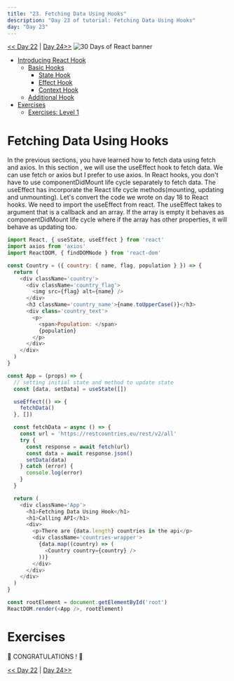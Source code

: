 ```yaml
---
title: "23. Fetching Data Using Hooks"
description: "Day 23 of tutorial: Fetching Data Using Hooks"
day: "Day 23"
---
```



[<< Day 22](./22_form_using_hooks) | [Day 24>>](./24_projects)
![30 Days of React banner](../images/30_days_of_react_banner_day_23.jpg)

- [Introducing React Hook](#introducing-react-hook)
  - [Basic Hooks](#basic-hooks)
    - [State Hook](#state-hook)
    - [Effect Hook](#effect-hook)
    - [Context Hook](#context-hook)
  - [Additional Hook](#additional-hook)
- [Exercises](#exercises)
  - [Exercises: Level 1](#exercises-level-1)

# Fetching Data Using Hooks

In the previous sections, you have learned how to fetch data using fetch and axios. In this section , we will use the useEffect hook to fetch data. We can use fetch or axios but I prefer to use axios. In React hooks, you don't have to use componentDidMount life cycle separately to fetch data. The useEffect has incorporate the React life cycle methods(mounting, updating and unmounting). Let's convert the code we wrote on day 18 to React hooks. We need to import the useEffect from react. The useEffect takes to argument that is a callback and an array. If the array is empty it behaves as componentDidMount life cycle where if the array has other properties, it will behave as updating too.

```js
import React, { useState, useEffect } from 'react'
import axios from 'axios'
import ReactDOM, { findDOMNode } from 'react-dom'

const Country = ({ country: { name, flag, population } }) => {
  return (
    <div className='country'>
      <div className='country_flag'>
        <img src={flag} alt={name} />
      </div>
      <h3 className='country_name'>{name.toUpperCase()}</h3>
      <div class='country_text'>
        <p>
          <span>Population: </span>
          {population}
        </p>
      </div>
    </div>
  )
}

const App = (props) => {
  // setting initial state and method to update state
  const [data, setData] = useState([])

  useEffect(() => {
    fetchData()
  }, [])

  const fetchData = async () => {
    const url = 'https://restcountries.eu/rest/v2/all'
    try {
      const response = await fetch(url)
      const data = await response.json()
      setData(data)
    } catch (error) {
      console.log(error)
    }
  }

  return (
    <div className='App'>
      <h1>Fetching Data Using Hook</h1>
      <h1>Calling API</h1>
      <div>
        <p>There are {data.length} countries in the api</p>
        <div className='countries-wrapper'>
          {data.map((country) => (
            <Country country={country} />
          ))}
        </div>
      </div>
    </div>
  )
}

const rootElement = document.getElementById('root')
ReactDOM.render(<App />, rootElement)
```

# Exercises

🎉 CONGRATULATIONS ! 🎉

[<< Day 22](../22_Form_Using_Hooks/22_form_using_hooks.md) | [Day 24>>](../24_projects/24_projects.md)
